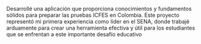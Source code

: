 Desarrollé una aplicación que proporciona conocimientos y fundamentos sólidos para preparar las pruebas ICFES en Colombia. Este proyecto representó mi primera experiencia como líder en el SENA, donde trabajé arduamente para crear una herramienta efectiva y útil para los estudiantes que se enfrentan a este importante desafío educativo
